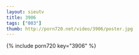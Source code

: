```yaml
--- 
layout: sieutv
title: 3906
tags: ["003"]
thumb: http://porn720.net/video/3906/poster.jpg
---
```

{% include porn720 key="3906" %} 
